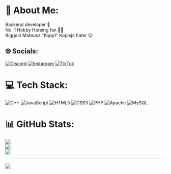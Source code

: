 # 💫 About Me:
Backend developer 🐘<br>No. 1 Hobby Horsing fan 🐴🦵<br>Biggest Mateusz "Kopyt" Kopiejć hater 😜


## 🌐 Socials:
[![Discord](https://img.shields.io/badge/Discord-%237289DA.svg?logo=discord&logoColor=white)](https://discord.gg/https://discord.gg/jqF6cW97Zf) [![Instagram](https://img.shields.io/badge/Instagram-%23E4405F.svg?logo=Instagram&logoColor=white)](https://instagram.com/meeco_y) [![TikTok](https://img.shields.io/badge/TikTok-%23000000.svg?logo=TikTok&logoColor=white)](https://tiktok.com/@meeco_y) 

# 💻 Tech Stack:
![C++](https://img.shields.io/badge/c++-%2300599C.svg?style=for-the-badge&logo=c%2B%2B&logoColor=white) ![JavaScript](https://img.shields.io/badge/javascript-%23323330.svg?style=for-the-badge&logo=javascript&logoColor=%23F7DF1E) ![HTML5](https://img.shields.io/badge/html5-%23E34F26.svg?style=for-the-badge&logo=html5&logoColor=white) ![CSS3](https://img.shields.io/badge/css3-%231572B6.svg?style=for-the-badge&logo=css3&logoColor=white) ![PHP](https://img.shields.io/badge/php-%23777BB4.svg?style=for-the-badge&logo=php&logoColor=white) ![Apache](https://img.shields.io/badge/apache-%23D42029.svg?style=for-the-badge&logo=apache&logoColor=white) ![MySQL](https://img.shields.io/badge/mysql-4479A1.svg?style=for-the-badge&logo=mysql&logoColor=white)
# 📊 GitHub Stats:
![](https://github-readme-stats.vercel.app/api?username=Meecoy&theme=blue_navy&hide_border=false&include_all_commits=false&count_private=false)<br/>
![](https://github-readme-streak-stats.herokuapp.com/?user=Meecoy&theme=blue_navy&hide_border=false)<br/>
![](https://github-readme-stats.vercel.app/api/top-langs/?username=Meecoy&theme=blue_navy&hide_border=false&include_all_commits=false&count_private=false&layout=compact)

---
[![](https://visitcount.itsvg.in/api?id=Meecoy&icon=0&color=0)](https://visitcount.itsvg.in)

<!-- Proudly created with GPRM ( https://gprm.itsvg.in ) -->
